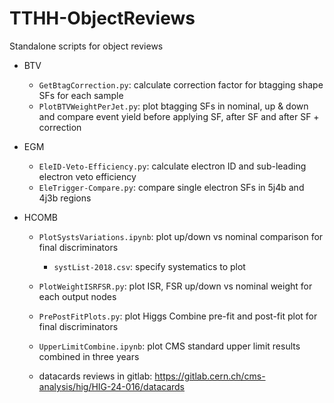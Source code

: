 # TTHH-ObjectReviews

Standalone scripts for object reviews

- BTV
  
  - `GetBtagCorrection.py`: calculate correction factor for btagging shape SFs for each sample
  - `PlotBTVWeightPerJet.py`: plot btagging SFs in nominal, up & down and compare event yield before applying SF, after SF and after SF + correction

- EGM
  
  - `EleID-Veto-Efficiency.py`: calculate electron ID and sub-leading electron veto efficiency
  - `EleTrigger-Compare.py`: compare single electron SFs in 5j4b and 4j3b regions

- HCOMB
  
  - `PlotSystsVariations.ipynb`: plot up/down vs nominal comparison for final discriminators
    - `systList-2018.csv`: specify systematics to plot

  - `PlotWeightISRFSR.py`: plot ISR, FSR up/down vs nominal weight for each output nodes
  - `PrePostFitPlots.py`: plot Higgs Combine pre-fit and post-fit plot for final discriminators
  - `UpperLimitCombine.ipynb`: plot CMS standard upper limit results combined in three years
  - datacards reviews in gitlab: https://gitlab.cern.ch/cms-analysis/hig/HIG-24-016/datacards


